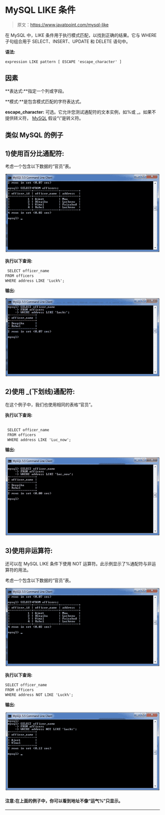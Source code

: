 # MySQL LIKE 条件

> 原文：<https://www.javatpoint.com/mysql-like>

在 MySQL 中，LIKE 条件用于执行模式匹配，以找到正确的结果。它与 WHERE 子句组合用于 SELECT、INSERT、UPDATE 和 DELETE 语句中。

**语法:**

```
expression LIKE pattern [ ESCAPE 'escape_character' ]

```

## 因素

**表达式:**指定一个列或字段。

**模式:**是包含模式匹配的字符表达式。

**escape_character:** 可选。它允许您测试通配符的文本实例，如%或 _。如果不提供转义符， [MySQL](https://www.javatpoint.com/mysql-tutorial) 假设“\”是转义符。

## 类似 MySQL 的例子

## 1)使用百分比通配符:

考虑一个包含以下数据的“官员”表。

![MySQL LIKE Condition 1](img/378026eb0f7e78ad6aa9b3d45e4f85d1.png)

**执行以下查询:**

```
 SELECT officer_name
FROM officers
WHERE address LIKE 'Luck%';

```

**输出:**

![MySQL LIKE Condition 2](img/59fe1f3fab4e408413eddf732bb92ac2.png)

## 2)使用 _(下划线)通配符:

在这个例子中，我们也使用相同的表格“官员”。

**执行以下查询:**

```

 SELECT officer_name
 FROM officers
 WHERE address LIKE 'Luc_now';

```

**输出:**

![MySQL LIKE Condition 3](img/dbbf62be133a91aebd13e77e0cee1eea.png)

## 3)使用非运算符:

还可以在 MySQL LIKE 条件下使用 NOT 运算符。此示例显示了%通配符与非运算符的用法。

考虑一个包含以下数据的“官员”表。

![MySQL LIKE Condition 4](img/11b6b935f81d6fcfad086a7680482b9c.png)

**执行以下查询:**

```
SELECT officer_name
FROM officers
WHERE address NOT LIKE 'Luck%';

```

**输出:**

![MySQL LIKE Condition 5](img/82e26d768d336afe899a43ab6a608329.png)

#### 注意:在上面的例子中，你可以看到地址不像“运气%”只显示。

* * *